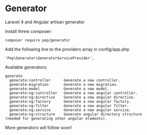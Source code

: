 Generator
=========

Laravel 4 and Angular artisan generator

Install threw composer:
```
composer require pep/generator
```

Add the following line to the providers array in config/app.php
```
'Pep\Generator\GeneratorServiceProvider',
```

Available generators:
```
generate
  generate:controller      Generate a new controller.
  generate:migration       Generate a new migration.
  generate:model           Generate a new model.
  generate:ng:controller   Generate a new angular controller.
  generate:ng:directive    Generate a new angular directive.
  generate:ng:factory      Generate a new angular factory.
  generate:ng:filter       Generate a new angular filter.
  generate:ng:service      Generate a new angular service.
  generate:ng:structure    Generate angular directory structure (needed for generating other angular elements).
```

More generators will follow soon!
